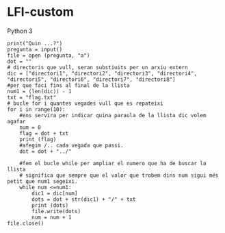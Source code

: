 # LFI-custom

Python 3

    print("Quin ...?")
    pregunta = input()
    file = open (pregunta, "a")
    dot = ""
    # directoris que vull, seran substiuits per un arxiu extern
    dic = ["directori1", "directori2", "directori3", "directori4", "directori5", "directori6", "directori7", "directori8"]
    #per que faci fins al final de la llista
    num1 = (len(dic)) - 1
    txt = "flag.txt"
    # bucle for i quantes vegades vull que es repateixi
    for i in range(10):
        #ens servira per indicar quina paraula de la llista dic volem agafar
        num = 0
        flag = dot + txt 
        print (flag)
        #afegim /.. cada vegada que passi.
        dot = dot + "../"

        #fem el bucle while per ampliar el numero que ha de buscar la llista 
        # significa que sempre que el valor que trobem dins num sigui més petit que num1 segeixi.
        while num <=num1:
            dic1 = dic[num]
            dots = dot + str(dic1) + "/" + txt
            print (dots)
            file.write(dots)
            num = num + 1
    file.close()
